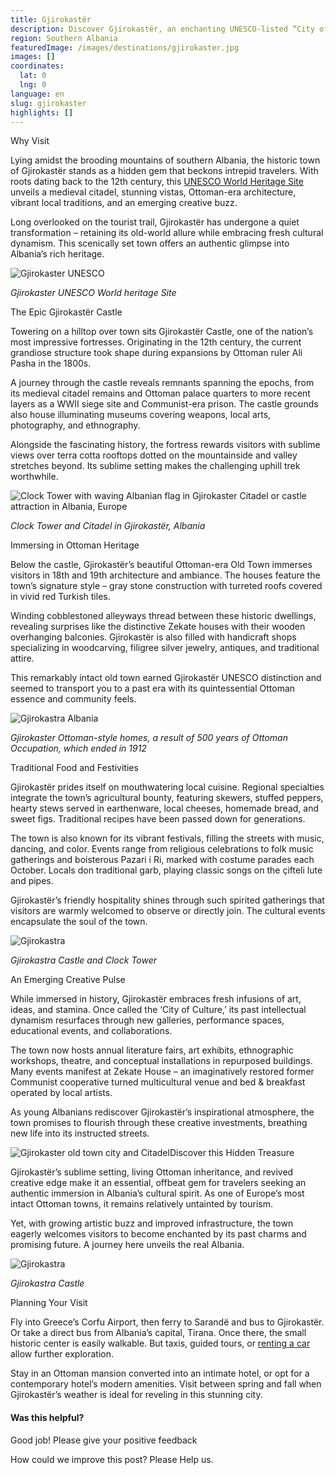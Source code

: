 ```yaml
---
title: Gjirokastër
description: Discover Gjirokastër, an enchanting UNESCO-listed “City of Stone” where rich history collides with modern hospitality, from its mighty fortress to vibrant bazaars and festivals.
region: Southern Albania
featuredImage: /images/destinations/gjirokaster.jpg
images: []
coordinates:
  lat: 0
  lng: 0
language: en
slug: gjirokaster
highlights: []
---
```


Why Visit

Lying amidst the brooding mountains of southern Albania, the historic town of Gjirokastër stands as a hidden gem that beckons intrepid travelers. With roots dating back to the 12th century, this [UNESCO World Heritage Site](https://albaniavisit.com/attractions/unesco-world-heritage-sites/) unveils a medieval citadel, stunning vistas, Ottoman-era architecture, vibrant local traditions, and an emerging creative buzz.

Long overlooked on the tourist trail, Gjirokastër has undergone a quiet transformation – retaining its old-world allure while embracing fresh cultural dynamism. This scenically set town offers an authentic glimpse into Albania’s rich heritage.

![Gjirokaster UNESCO](https://eia476h758b.exactdn.com/wp-content/uploads/2023/07/Gjirokaster-UNESCO.jpg "Gjirokaster UNESCO")

*Gjirokaster UNESCO World heritage Site*

The Epic Gjirokastër Castle

Towering on a hilltop over town sits Gjirokastër Castle, one of the nation’s most impressive fortresses. Originating in the 12th century, the current grandiose structure took shape during expansions by Ottoman ruler Ali Pasha in the 1800s.

A journey through the castle reveals remnants spanning the epochs, from its medieval citadel remains and Ottoman palace quarters to more recent layers as a WWII siege site and Communist-era prison. The castle grounds also house illuminating museums covering weapons, local arts, photography, and ethnography.

Alongside the fascinating history, the fortress rewards visitors with sublime views over terra cotta rooftops dotted on the mountainside and valley stretches beyond. Its sublime setting makes the challenging uphill trek worthwhile.

![Clock Tower with waving Albanian flag in Gjirokaster Citadel or castle attraction in Albania, Europe](https://eia476h758b.exactdn.com/wp-content/uploads/2023/07/Gjirokastra-Citadel-Castle.jpeg "Gjirokastra Citadel Castle")

*Clock Tower and Citadel in Gjirokastër, Albania*

Immersing in Ottoman Heritage

Below the castle, Gjirokastër’s beautiful Ottoman-era Old Town immerses visitors in 18th and 19th architecture and ambiance. The houses feature the town’s signature style – gray stone construction with turreted roofs covered in vivid red Turkish tiles.

Winding cobblestoned alleyways thread between these historic dwellings, revealing surprises like the distinctive Zekate houses with their wooden overhanging balconies. Gjirokastër is also filled with handicraft shops specializing in woodcarving, filigree silver jewelry, antiques, and traditional attire.

This remarkably intact old town earned Gjirokastër UNESCO distinction and seemed to transport you to a past era with its quintessential Ottoman essence and community feels.

![Gjirokastra Albania](https://eia476h758b.exactdn.com/wp-content/uploads/2021/09/Gjirokastra.jpg "Gjirokastra")

*Gjirokaster Ottoman-style homes, a result of 500 years of Ottoman Occupation, which ended in 1912*

Traditional Food and Festivities

Gjirokastër prides itself on mouthwatering local cuisine. Regional specialties integrate the town’s agricultural bounty, featuring skewers, stuffed peppers, hearty stews served in earthenware, local cheeses, homemade bread, and sweet figs. Traditional recipes have been passed down for generations.

The town is also known for its vibrant festivals, filling the streets with music, dancing, and color. Events range from religious celebrations to folk music gatherings and boisterous Pazari i Ri, marked with costume parades each October. Locals don traditional garb, playing classic songs on the çifteli lute and pipes.

Gjirokastër’s friendly hospitality shines through such spirited gatherings that visitors are warmly welcomed to observe or directly join. The cultural events encapsulate the soul of the town.

![Gjirokastra](https://eia476h758b.exactdn.com/wp-content/uploads/2022/03/Gjirokastra.jpeg "Gjirokastra")

*Gjirokastra Castle and Clock Tower*

An Emerging Creative Pulse

While immersed in history, Gjirokastër embraces fresh infusions of art, ideas, and stamina. Once called the ‘City of Culture,’ its past intellectual dynamism resurfaces through new galleries, performance spaces, educational events, and collaborations.

The town now hosts annual literature fairs, art exhibits, ethnographic workshops, theatre, and conceptual installations in repurposed buildings. Many events manifest at Zekate House – an imaginatively restored former Communist cooperative turned multicultural venue and bed & breakfast operated by local artists.

As young Albanians rediscover Gjirokastër’s inspirational atmosphere, the town promises to flourish through these creative investments, breathing new life into its instructed streets.

![Gjirokaster old town city and Citadel](https://eia476h758b.exactdn.com/wp-content/uploads/2023/12/Gjirokaster-old-town-city-and-Citadel.jpeg "Gjirokaster old town city and Citadel")Discover this Hidden Treasure

Gjirokastër’s sublime setting, living Ottoman inheritance, and revived creative edge make it an essential, offbeat gem for travelers seeking an authentic immersion in Albania’s cultural spirit. As one of Europe’s most intact Ottoman towns, it remains relatively untainted by tourism.

Yet, with growing artistic buzz and improved infrastructure, the town eagerly welcomes visitors to become enchanted by its past charms and promising future. A journey here unveils the real Albania.

![Gjirokastra](https://eia476h758b.exactdn.com/wp-content/uploads/2022/03/gjirokastra-albania.jpeg "gjirokastra albania")

*Gjirokastra Castle*

Planning Your Visit

Fly into Greece’s Corfu Airport, then ferry to Sarandë and bus to Gjirokastër. Or take a direct bus from Albania’s capital, Tirana. Once there, the small historic center is easily walkable. But taxis, guided tours, or [renting a car](https://albaniavisit.com/cars/rental-cars/) allow further exploration.

Stay in an Ottoman mansion converted into an intimate hotel, or opt for a contemporary hotel’s modern amenities. Visit between spring and fall when Gjirokastër’s weather is ideal for reveling in this stunning city.

#### Was this helpful?

 

Good job! Please give your positive feedback

How could we improve this post? Please Help us.